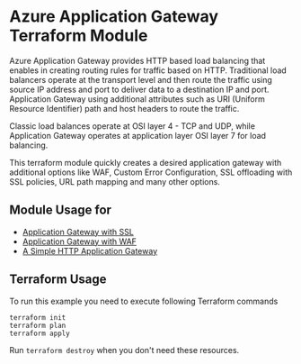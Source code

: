 # Azure Application Gateway Terraform Module

Azure Application Gateway provides HTTP based load balancing that enables in creating routing rules for traffic based on HTTP. Traditional load balancers operate at the transport level and then route the traffic using source IP address and port to deliver data to a destination IP and port. Application Gateway using additional attributes such as URI (Uniform Resource Identifier) path and host headers to route the traffic.

Classic load balances operate at OSI layer 4 - TCP and UDP, while Application Gateway operates at application layer OSI layer 7 for load balancing.

This terraform module quickly creates a desired application gateway with additional options like WAF, Custom Error Configuration, SSL offloading with SSL policies, URL path mapping and many other options.

## Module Usage for

* [Application Gateway with SSL](application_gateway_with_ssl/)
* [Application Gateway with WAF](application_gateway_with_waf/)
* [A Simple HTTP Application Gateway](simple_http_application_gateway/)

## Terraform Usage

To run this example you need to execute following Terraform commands

```hcl
terraform init
terraform plan
terraform apply
```

Run `terraform destroy` when you don't need these resources.
